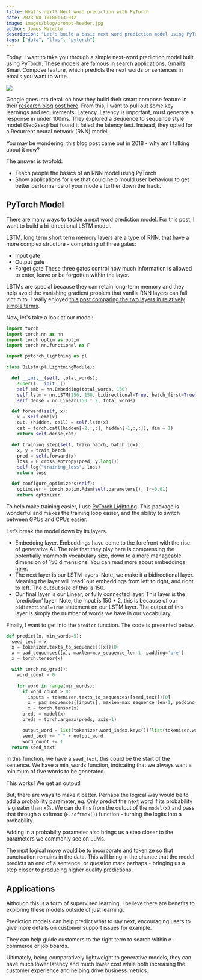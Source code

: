```yaml
---
title: What's next? Next word prediction with PyTorch
date: 2023-08-10T00:13:04Z
image: images/blog/prompt-header.jpg
author: James Malcolm
description: "Let's build a basic next word prediction model using PyTorch and discuss the applications."
tags: ["data", "llms", "pytorch"]
---
```


Today, I want to take you through a simple next-word prediction model built using [PyTorch](https://pytorch.org/). These models are famous in search applications, Gmail’s Smart Compose feature, which predicts the next words or sentences in emails you want to write.

![](/static/images/google.gif)

Google goes into detail on how they build their smart compose feature in their [research blog post here](https://ai.googleblog.com/2018/05/smart-compose-using-neural-networks-to.html). From this, I want to pull out some key learnings and requirements:
Latency. Latency is important, must generate a response in under 100ms.
They explored a Sequence to sequence style model (Seq2seq) but found it failed the latency test. Instead, they opted for a Recurrent neural network (RNN) model.

You may be wondering, this blog post came out in 2018 - why am I talking about it now?

The answer is twofold:
* Teach people the basics of an RNN model using PyTorch
* Show applications for use that could help mould user behaviour to get better performance of your models further down the track.

## PyTorch Model

There are many ways to tackle a next word prediction model. For this post, I want to build a bi-directional LSTM model. 

LSTM, long term short term memory layers are a type of RNN, that have a more complex structure - comprising of three gates:
* Input gate
* Output gate
* Forget gate
These three gates control how much information is allowed to enter, leave or be forgotten within the layer.

LSTMs are special because they can retain long-term memory and they help avoid the vanishing gradient problem that vanilla RNN layers can fall victim to. I really enjoyed [this post comparing the two layers in relatively simple terms](https://www.linkedin.com/advice/0/how-do-you-choose-between-rnn-lstm-natural-language).

Now, let's take a look at our model:

```python
import torch
import torch.nn as nn
import torch.optim as optim
import torch.nn.functional as F

import pytorch_lightning as pl

class BiLstm(pl.LightningModule):

  def __init__(self, total_words):
    super().__init__()
    self.emb = nn.Embedding(total_words, 150)
    self.lstm = nn.LSTM(150, 150, bidirectional=True, batch_first=True)
    self.dense = nn.Linear(150 * 2, total_words)

  def forward(self, x):
    x = self.emb(x)
    out, (hidden, cell) = self.lstm(x)
    cat = torch.cat((hidden[-2,:,:], hidden[-1,:,:]), dim = 1)
    return self.dense(cat)

  def training_step(self, train_batch, batch_idx):
    x, y = train_batch
    pred = self.forward(x)
    loss = F.cross_entropy(pred, y.long())
    self.log("training_loss", loss)
    return loss

  def configure_optimizers(self):
    optimizer = torch.optim.Adam(self.parameters(), lr=0.01)
    return optimizer
```

To help make training easier, I use [PyTorch Lightning](https://www.pytorchlightning.ai/). This package is wonderful and makes the training loop easier, and the ability to switch between GPUs and CPUs easier.

Let’s break the model down by its layers.

* Embedding layer. Embeddings have come to the forefront with the rise of generative AI. The role that they play here is compressing the potentially mammoth vocabulary size, down to a more manageable dimension of 150 dimensions.
  You can read more about embeddings [here](https://www.tensorflow.org/text/guide/word_embeddings#word_embeddings_2).
* The next layer is our LSTM layers. Note, we make it a bidirectional layer. Meaning the layer will ‘read’ our embeddings from left to right, and right to left. The output size of this is 150.
* Our final layer is our Linear, or fully connected layer. This layer is the ‘prediction’ layer. Note, the input is 150 * 2, this is because of our `bidirectional=True` statement on our LSTM layer. The output of this layer is simply the number of words we have in our vocabulary.

Finally, I want to get into the `predict` function. The code is presented below.

```python
def predict(x, min_words=5):
  seed_text = x
  x = tokenizer.texts_to_sequences([x])[0]
  x = pad_sequences([x], maxlen=max_sequence_len-1, padding='pre')
  x = torch.tensor(x)

  with torch.no_grad():
    word_count = 0

    for word in range(min_words):
      if word_count > 0:
        inputs = tokenizer.texts_to_sequences([seed_text])[0]
        x = pad_sequences([inputs], maxlen=max_sequence_len-1, padding='pre')
        x = torch.tensor(x)
      preds = model(x)
      preds = torch.argmax(preds, axis=1)

      output_word = list(tokenizer.word_index.keys())[list(tokenizer.word_index.values()).index(preds)]
      seed_text += " " + output_word
      word_count += 1
  return seed_text
```

In this function, we have a `seed_text`, this could be the start of the sentence. We have a min_words function, indicating that we always want a minimum of five words to be generated.

This works! We get an output!

But, there are ways to make it better. Perhaps the logical way would be to add a probability parameter, eg. Only predict the next word if its probability is greater than x%. We can do this from the output of the `model(x)` and pass that through a softmax (`F.softmax()`) function - turning the logits into a probability.

Adding in a probabilty parameter also brings us a step closer to the parameters we commonly see on LLMs.

The next logical move would be to incorporate and tokenize so that punctuation remains in the data. This will bring in the chance that the model predicts an end of a sentence, or question mark perhaps - bringing us a step closer to producing higher quality predictions.

## Applications

Although this is a form of supervised learning, I believe there are benefits to exploring these models outside of just learning.

Prediction models can help predict what to say next, encouraging users to give more details on customer support issues for example.

They can help guide customers to the right term to search within e-commerce or job boards.

Ultimately, being comparatively lightweight to generative models, they can have much lower latency and much lower cost while both increasing the customer experience and helping drive business metrics.